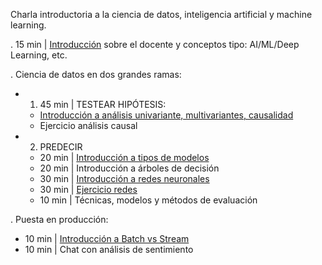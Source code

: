 Charla introductoria a la ciencia de datos, inteligencia artificial y machine learning.

. 15 min | [Introducción](https://docs.google.com/presentation/d/11zFuGc5Tqa5Vmo8fn8Q88nvYnseEZ3G4FRIaP5ykFFs/edit?usp=sharing) sobre el docente y conceptos tipo: AI/ML/Deep Learning, etc.

. Ciencia de datos en dos grandes ramas:
- 1) 45 min | TESTEAR HIPÓTESIS:
  - [Introducción a análisis univariante, multivariantes, causalidad](https://docs.google.com/presentation/d/1s8ZIkSjLnUF9LWIfRCihn8AiZG01CmK06cQSjo7Cr7g/edit#slide=id.g442eb61d9d_0_0)
  - Ejercicio análisis causal

- 2) PREDECIR
  - 20 min | [Introducción a tipos de modelos](https://miro.medium.com/max/1400/1*05DngXXh_tH1RHF5UaXWjA.jpeg)
  - 20 min | Introducción a árboles de decisión
  - 30 min | [Introducción a redes neuronales](https://docs.google.com/presentation/d/1ChMqZxsxptvoHxZaOPfm8fa6bvQChbEbb8jm2IAP6X4/edit#slide=id.g442eb61d9d_0_0) 
  - 30 min | [Ejercicio redes](https://colab.research.google.com/github/JotaBlanco/TheValley/blob/main/Advanced_ML_AI/Clase_03_Intro_Redes_Neuronales/03B_Introducci%C3%B3n_reconocimiento_de_imagen_con_Redes_Neuronales.ipynb#scrollTo=ClrCwZk74E8u)
  - 10 min | Técnicas, modelos y métodos de evaluación

. Puesta en producción:
- 10 min | [Introducción a Batch vs Stream](https://docs.google.com/presentation/d/17vBKWk-4bLMg45qLJHNYVsxdcpjf89-_wntFuNadeP8/edit?usp=sharing)
- 10 min | Chat con análisis de sentimiento

